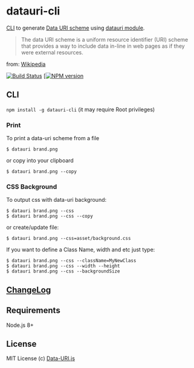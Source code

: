 # datauri-cli

[CLI](#cli) to generate [Data URI scheme](http://en.wikipedia.org/wiki/Data_URI_scheme) using [datauri module](http://npm.im/datauri).

> The data URI scheme is a uniform resource identifier (URI) scheme that provides a way to include data in-line in web pages as if they were external resources.

from: [Wikipedia](http://en.wikipedia.org/wiki/Data_URI_scheme)

[![Build Status](https://travis-ci.org/data-uri/datauri.svg?branch=master)](http://travis-ci.org/data-uri/datauri) [[![NPM version](http://img.shields.io/npm/dm/datauri.svg?style=flat)](https://www.npmjs.org/package/datauri)

## CLI

`npm install -g datauri-cli` (it may require Root privileges)

### Print

To print a data-uri scheme from a file

```CLI
$ datauri brand.png
```

or copy into your clipboard

```CLI
$ datauri brand.png --copy
```

### CSS Background

To output css with data-uri background:

```CLI
$ datauri brand.png --css
$ datauri brand.png --css --copy
```

or create/update file:

```CLI
$ datauri brand.png --css=asset/background.css
```

If you want to define a Class Name, width and etc just type:

```CLI
$ datauri brand.png --css --className=MyNewClass
$ datauri brand.png --css --width --height
$ datauri brand.png --css --backgroundSize
```

## [ChangeLog](https://github.com/data-uri/datauri/releases)

## Requirements

Node.js 8+

## License

MIT License
(c) [Data-URI.js](http://github.com/data-uri)
